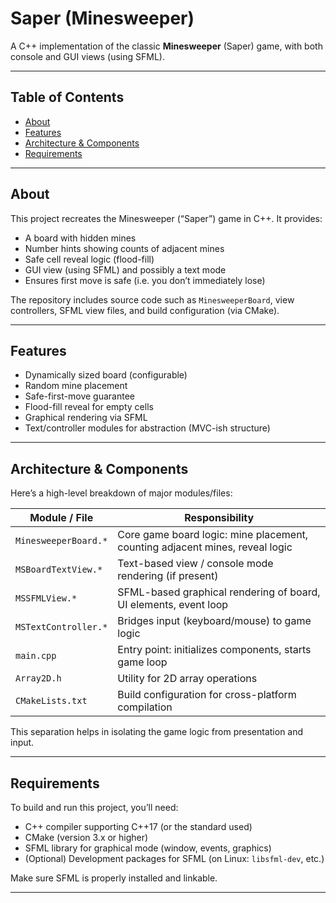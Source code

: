 # Saper (Minesweeper)

A C++ implementation of the classic **Minesweeper** (Saper) game, with both console and GUI views (using SFML).  

---

## Table of Contents

- [About](#about)  
- [Features](#features)  
- [Architecture & Components](#architecture--components)  
- [Requirements](#requirements)  

---

## About

This project recreates the Minesweeper (“Saper”) game in C++. It provides:

- A board with hidden mines  
- Number hints showing counts of adjacent mines  
- Safe cell reveal logic (flood-fill)  
- GUI view (using SFML) and possibly a text mode  
- Ensures first move is safe (i.e. you don’t immediately lose)  

The repository includes source code such as `MinesweeperBoard`, view controllers, SFML view files, and build configuration (via CMake).  

---

## Features

- Dynamically sized board (configurable)  
- Random mine placement  
- Safe-first-move guarantee  
- Flood-fill reveal for empty cells  
- Graphical rendering via SFML  
- Text/controller modules for abstraction (MVC-ish structure)  

---

## Architecture & Components

Here’s a high-level breakdown of major modules/files:

| Module / File | Responsibility |
|----------------|----------------|
| `MinesweeperBoard.*` | Core game board logic: mine placement, counting adjacent mines, reveal logic |
| `MSBoardTextView.*` | Text-based view / console mode rendering (if present) |
| `MSSFMLView.*` | SFML-based graphical rendering of board, UI elements, event loop |
| `MSTextController.*` | Bridges input (keyboard/mouse) to game logic |
| `main.cpp` | Entry point: initializes components, starts game loop |
| `Array2D.h` | Utility for 2D array operations |
| `CMakeLists.txt` | Build configuration for cross-platform compilation |

This separation helps in isolating the game logic from presentation and input.  

---

## Requirements

To build and run this project, you’ll need:

- C++ compiler supporting C++17 (or the standard used)  
- CMake (version 3.x or higher)  
- SFML library for graphical mode (window, events, graphics)  
- (Optional) Development packages for SFML (on Linux: `libsfml-dev`, etc.)  

Make sure SFML is properly installed and linkable.

---
